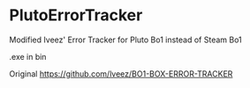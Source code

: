 # PlutoErrorTracker
Modified Iveez' Error Tracker for Pluto Bo1 instead of Steam Bo1

.exe in bin

Original https://github.com/lveez/BO1-BOX-ERROR-TRACKER
